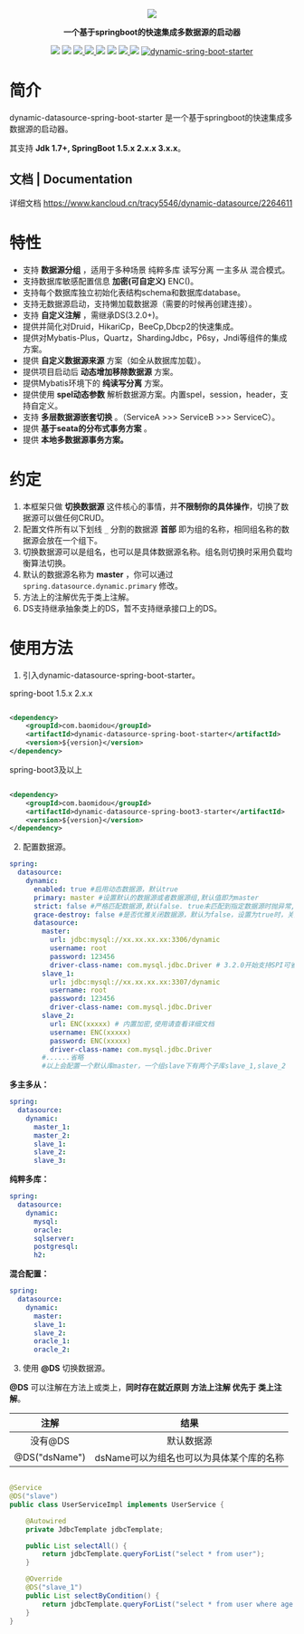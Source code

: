 <p align="center">
<img src="https://images.gitee.com/uploads/images/2019/0626/231046_f44892b9_709883.png" border="0" />

</p>

<p align="center">
	<strong>一个基于springboot的快速集成多数据源的启动器</strong>
</p>

<p align="center">
    <a >
        <img src="https://github.com/baomidou/dynamic-datasource-spring-boot-starter/workflows/CodeQL/badge.svg?branch=master" >
    </a>
   <a>
        <img src="https://badgen.net/github/stars/baomidou/dynamic-datasource-spring-boot-starter" >
    </a>
    <a href="https://mvnrepository.com/artifact/com.baomidou/dynamic-datasource-spring-boot-starter" target="_blank">
        <img src="https://img.shields.io/maven-central/v/com.baomidou/dynamic-datasource-spring-boot-starter.svg" >
    </a>
    <a href="https://www.apache.org/licenses/LICENSE-2.0.html" target="_blank">
        <img src="https://img.shields.io/:license-apache-brightgreen.svg" >
    </a>
    <a>
        <img src="https://img.shields.io/badge/JDK-8+-green.svg" >
    </a>
    <a>
        <img src="https://img.shields.io/badge/springBoot-1.5.x__2.x.x__3.x.x-green.svg" >
    </a>
    <a href="https://www.jetbrains.com">
        <img src="https://img.shields.io/badge/IntelliJ%20IDEA-support-blue.svg" >
    </a>
    <a>
        <img src="https://img.shields.io/badge/License-Apache%202.0-blue.svg" >
    </a>
    <a target="_blank" href="//shang.qq.com/wpa/qunwpa?idkey=ded31006508b57d2d732c81266dd2c26e33283f84464e2c294309d90b9674992"><img border="0" src="https://pub.idqqimg.com/wpa/images/group.png" alt="dynamic-sring-boot-starter" title="dynamic-sring-boot-starter"></a>
</p>

# 简介

dynamic-datasource-spring-boot-starter 是一个基于springboot的快速集成多数据源的启动器。

其支持 **Jdk 1.7+, SpringBoot 1.5.x 2.x.x 3.x.x**。

## 文档 | Documentation

详细文档 https://www.kancloud.cn/tracy5546/dynamic-datasource/2264611

# 特性

- 支持 **数据源分组** ，适用于多种场景 纯粹多库 读写分离 一主多从 混合模式。
- 支持数据库敏感配置信息 **加密(可自定义)**  ENC()。
- 支持每个数据库独立初始化表结构schema和数据库database。
- 支持无数据源启动，支持懒加载数据源（需要的时候再创建连接）。
- 支持 **自定义注解** ，需继承DS(3.2.0+)。
- 提供并简化对Druid，HikariCp，BeeCp,Dbcp2的快速集成。
- 提供对Mybatis-Plus，Quartz，ShardingJdbc，P6sy，Jndi等组件的集成方案。
- 提供 **自定义数据源来源** 方案（如全从数据库加载）。
- 提供项目启动后 **动态增加移除数据源** 方案。
- 提供Mybatis环境下的  **纯读写分离** 方案。
- 提供使用 **spel动态参数** 解析数据源方案。内置spel，session，header，支持自定义。
- 支持  **多层数据源嵌套切换** 。（ServiceA >>>  ServiceB >>> ServiceC）。
- 提供  **基于seata的分布式事务方案** 。
- 提供  **本地多数据源事务方案。**

# 约定

1. 本框架只做 **切换数据源** 这件核心的事情，并**不限制你的具体操作**，切换了数据源可以做任何CRUD。
2. 配置文件所有以下划线 `_` 分割的数据源 **首部** 即为组的名称，相同组名称的数据源会放在一个组下。
3. 切换数据源可以是组名，也可以是具体数据源名称。组名则切换时采用负载均衡算法切换。
4. 默认的数据源名称为  **master** ，你可以通过 `spring.datasource.dynamic.primary` 修改。
5. 方法上的注解优先于类上注解。
6. DS支持继承抽象类上的DS，暂不支持继承接口上的DS。

# 使用方法

1. 引入dynamic-datasource-spring-boot-starter。

spring-boot 1.5.x 2.x.x

```xml

<dependency>
    <groupId>com.baomidou</groupId>
    <artifactId>dynamic-datasource-spring-boot-starter</artifactId>
    <version>${version}</version>
</dependency>
```

spring-boot3及以上

```xml

<dependency>
    <groupId>com.baomidou</groupId>
    <artifactId>dynamic-datasource-spring-boot3-starter</artifactId>
    <version>${version}</version>
</dependency>
```

2. 配置数据源。

```yaml
spring:
  datasource:
    dynamic:
      enabled: true #启用动态数据源，默认true
      primary: master #设置默认的数据源或者数据源组,默认值即为master
      strict: false #严格匹配数据源,默认false. true未匹配到指定数据源时抛异常,false使用默认数据源
      grace-destroy: false #是否优雅关闭数据源，默认为false，设置为true时，关闭数据源时如果数据源中还存在活跃连接，至多等待10s后强制关闭
      datasource:
        master:
          url: jdbc:mysql://xx.xx.xx.xx:3306/dynamic
          username: root
          password: 123456
          driver-class-name: com.mysql.jdbc.Driver # 3.2.0开始支持SPI可省略此配置
        slave_1:
          url: jdbc:mysql://xx.xx.xx.xx:3307/dynamic
          username: root
          password: 123456
          driver-class-name: com.mysql.jdbc.Driver
        slave_2:
          url: ENC(xxxxx) # 内置加密,使用请查看详细文档
          username: ENC(xxxxx)
          password: ENC(xxxxx)
          driver-class-name: com.mysql.jdbc.Driver
        #......省略
        #以上会配置一个默认库master，一个组slave下有两个子库slave_1,slave_2
```

**多主多从：**
```yaml
spring:
  datasource:
    dynamic:
      master_1:
      master_2:
      slave_1:
      slave_2:
      slave_3:
```

**纯粹多库：**
```yaml
spring:
  datasource:
    dynamic:
      mysql:
      oracle:
      sqlserver:
      postgresql:
      h2:
```

**混合配置：**
```yaml
spring:
  datasource:
    dynamic:
      master:
      slave_1:
      slave_2:
      oracle_1:
      oracle_2:
```


3. 使用  **@DS**  切换数据源。

**@DS** 可以注解在方法上或类上，**同时存在就近原则 方法上注解 优先于 类上注解**。

|      注解       |           结果            |
|:-------------:|:-----------------------:|
|     没有@DS     |          默认数据源          |
| @DS("dsName") | dsName可以为组名也可以为具体某个库的名称 |

```java

@Service
@DS("slave")
public class UserServiceImpl implements UserService {

    @Autowired
    private JdbcTemplate jdbcTemplate;

    public List selectAll() {
        return jdbcTemplate.queryForList("select * from user");
    }

    @Override
    @DS("slave_1")
    public List selectByCondition() {
        return jdbcTemplate.queryForList("select * from user where age >10");
    }
}
```
